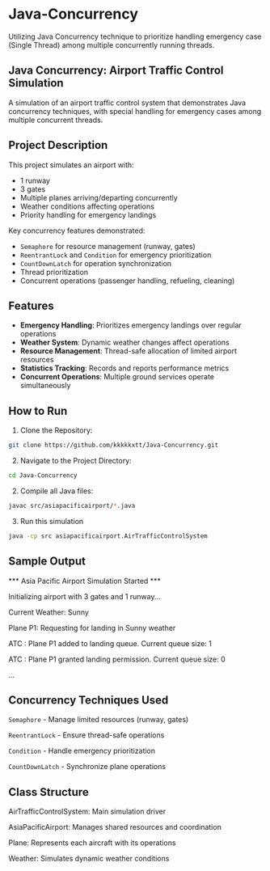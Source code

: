 # Java-Concurrency
Utilizing Java Concurrency technique to prioritize handling emergency case (Single Thread) among multiple concurrently running threads.

## Java Concurrency: Airport Traffic Control Simulation

A simulation of an airport traffic control system that demonstrates Java concurrency techniques, with special handling for emergency cases among multiple concurrent threads.

## Project Description

This project simulates an airport with:
- 1 runway
- 3 gates
- Multiple planes arriving/departing concurrently
- Weather conditions affecting operations
- Priority handling for emergency landings

Key concurrency features demonstrated:
- `Semaphore` for resource management (runway, gates)
- `ReentrantLock` and `Condition` for emergency prioritization
- `CountDownLatch` for operation synchronization
- Thread prioritization
- Concurrent operations (passenger handling, refueling, cleaning)

## Features

- **Emergency Handling**: Prioritizes emergency landings over regular operations
- **Weather System**: Dynamic weather changes affect operations
- **Resource Management**: Thread-safe allocation of limited airport resources
- **Statistics Tracking**: Records and reports performance metrics
- **Concurrent Operations**: Multiple ground services operate simultaneously

## How to Run
1. Clone the Repository:
```bash
git clone https://github.com/kkkkkxtt/Java-Concurrency.git
```
2. Navigate to the Project Directory:
```bash
cd Java-Concurrency
```
2. Compile all Java files:
```bash
javac src/asiapacificairport/*.java
```
3. Run this simulation
```bash
java -cp src asiapacificairport.AirTrafficControlSystem
```

## Sample Output
*** Asia Pacific Airport Simulation Started ***

Initializing airport with 3 gates and 1 runway...

Current Weather: Sunny

Plane P1: Requesting for landing in Sunny weather 

ATC     : Plane P1 added to landing queue. Current queue size: 1

ATC     : Plane P1 granted landing permission. Current queue size: 0

...

## Concurrency Techniques Used
`Semaphore` -	Manage limited resources (runway, gates)

`ReentrantLock` -	Ensure thread-safe operations

`Condition` -	Handle emergency prioritization

`CountDownLatch` -	Synchronize plane operations


## Class Structure
AirTrafficControlSystem: Main simulation driver

AsiaPacificAirport: Manages shared resources and coordination

Plane: Represents each aircraft with its operations

Weather: Simulates dynamic weather conditions
